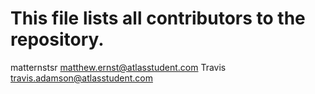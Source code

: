 # This file lists all contributors to the repository.

matternstsr <matthew.ernst@atlasstudent.com>
Travis <travis.adamson@atlasstudent.com>
